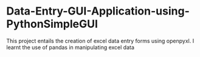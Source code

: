 # Data-Entry-GUI-Application-using-PythonSimpleGUI
This project entails the creation of excel data entry forms using openpyxl.
I learnt the use of pandas in manipulating excel data 
